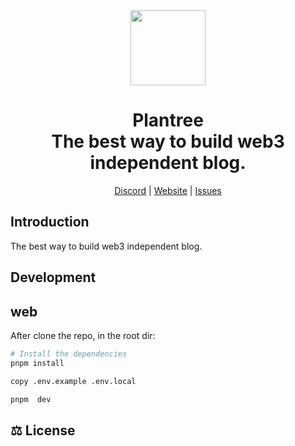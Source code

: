 <div align="center">

<a href="https://www.plantree.xyz" alt="PenX Logo">
    <img src="https://www.plantree.xyz/images/logo-512.png" height="120"/></a>

<h1 style="border-bottom: none">
    <b>Plantree</b><br />
      The best way to build web3 independent blog.
    <br>
</h1>

[Discord](https://discord.gg/nyVpH9njDu) | [Website](https://www.plantree.xyz) | [Issues](https://github.com/plantree-xyz/plantree/issues)

</div>

## Introduction

The best way to build web3 independent blog.

## Development

## web

After clone the repo, in the root dir:

```bash
# Install the dependencies
pnpm install

copy .env.example .env.local

pnpm  dev
```

## ⚖️ License
